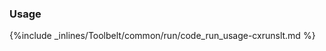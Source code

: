 <!-- post: -->


### Usage



{%include _inlines/Toolbelt/common/run/code_run_usage-cxrunslt.md %}




